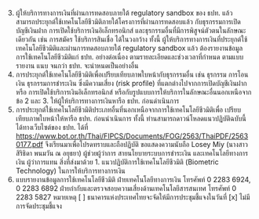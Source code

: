 3. ผู้ให้บริการทางการเงินที่ผ่านการทดสอบภายใต้ regulatory sandbox ของ ธปท. แล้ว
สามารถประยุกต์ใช้เทคโนโลยีชีวมิติภายใต้โครงการที่ผ่านการทดสอบแล้ว กับธุรกรรมการเปิดบัญชีเงินฝาก
การเปิดใช้บริการเงินอิเล็กทรอนิกส์ และธุรกรรมอื่นที่มีการพิสูจน์ตัวตนในลักษณะเดียวกัน เช่น การสมัคร
ใช้บริการสินเชื่อ ได้ในวงกว้าง
ทั้งนี้ ผู้ให้บริการทางการเงินที่ประยุกต์ใช้เทคโนโลยีชีวมิติและผ่านการทดสอบภายใต้
regulatory sandbox แล้ว ต้องรายงานข้อมูลการใช้เทคโนโลยีชีวมิติแก่ ธปท. อย่างต่อเนื่อง
ตามรายละเอียดและช่วงเวลาที่กําหนด ตามแบบรายงาน แนบ จนกว่า ธปท. จะนําหนดเป็นอย่างอื่น
4. การประยุกต์ใช้เทคโนโลยีชีวมิติเพื่อเปรียบเทียบภาพใบหน้ากับธุรกรรมอื่น เช่น ธุรกรรม
การโอนเงิน ธุรกรรมการชำระเงิน ซึ่งมีความเสี่ยง (risk profile) ที่แตกต่างไปจากการเปิดบัญชีเงินฝากหรือ
การเปิดใช้บริการเงินอิเล็กทรอนิกส์ หรือกับรูปแบบการให้บริการในลักษณะอื่นนอกเหนือจากข้อ 2 และ 3.
ให้ผู้ให้บริการทางการเงินหารือ ธปท. ก่อนดำเนินการ
5. การประยุกต์ใช้เทคโนโลยีชีวมิติประเภทอื่นที่นอกเหนือจากการใช้เทคโนโลยีชีวมิติเพื่อ
เปรียบเทียบภาพใบหน้าให้หารือ ธปท. ก่อนนําเนินการ
ทั้งนี้ ท่านสามารถดาวน์โหลดแนวปฏิบัติฉบับนี้ได้ทางเว็บไซต์ของ ธปท. ได้ที่
https://www.bot.or.th/Thai/FIPCS/Documents/FOG/2563/ThaiPDF/25630177.pdf
จึงเรียนมาเพื่อโปรดทราบและถือปฏิบัติ
ขอแสดงความนับถือ
Losey Miy
(นางสาวสิริธิดา พนมวัน ณ อยุธยา)
ผู้ช่วยผู้ว่าการ สายนโยบายระบบการชำระเงิน
และเทคโนโลยีทางการเงิน
ผู้ว่าการแทน
สิ่งที่ส่งมาด้วย 1. แนวปฏิบัติการใช้เทคโนโลยีชีวมิติ (Biometric Technology) ในการให้บริการทางการเงิน
2. แบบรายงานข้อมูลการใช้เทคโนโลยีชีวมิติ
ฝ่ายเทคโนโลยีทางการเงิน
โทรศัพท์ 0 2283 6924, 0 2283 6892
ฝ่ายก๋ากับและตรวจสอบความเสี่ยงด้านเทคโนโลยีสารสนเทศ
โทรศัพท์ 0 2283 5827
หมายเหตุ [ ] ธนาคารแห่งประเทศไทยจะจัดให้มีการประชุมชี้แจงในวันที่
[x] ไม่มีการจัดประชุมชี้แจง
